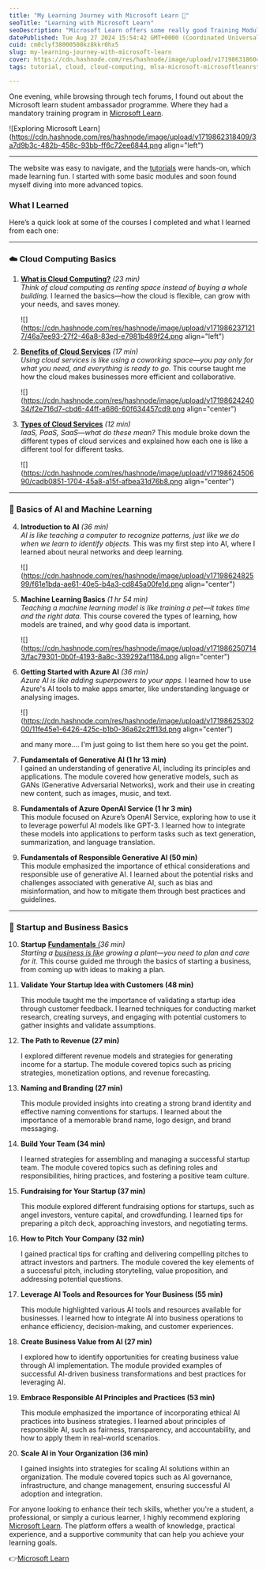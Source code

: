 ```yaml
---
title: "My Learning Journey with Microsoft Learn 🌟"
seoTitle: "Learning with Microsoft Learn"
seoDescription: "Microsoft Learn offers some really good Training Modules. Let's check out what they have to offer."
datePublished: Tue Aug 27 2024 15:54:42 GMT+0000 (Coordinated Universal Time)
cuid: cm0clyf38000508kz8kkr0hx5
slug: my-learning-journey-with-microsoft-learn
cover: https://cdn.hashnode.com/res/hashnode/image/upload/v1719863186040/f626028e-ac0d-444e-b5e5-e10d27d3e8e9.png
tags: tutorial, cloud, cloud-computing, mlsa-microsoft-microsoftleanrstudentambassadors, microsoftlearn

---
```


One evening, while browsing through tech forums, I found out about the Microsoft learn student ambassador programme. Where they had a mandatory training program in [Microsoft Learn](https://learn.microsoft.com/?wt.mc_id=studentamb_396397).

![Exploring Microsoft Learn](https://cdn.hashnode.com/res/hashnode/image/upload/v1719862318409/3a7d9b3c-482b-458c-93bb-ff6c72ee6844.png align="left")

---
The website was easy to navigate, and the [tutorials](https://learn.microsoft.com/?wt.mc_id=studentamb_396397) were hands-on, which made learning fun. I started with some basic modules and soon found myself diving into more advanced topics.

### What I Learned

Here’s a quick look at some of the courses I completed and what I learned from each one:

---

### ☁️ **Cloud Computing Basics**

1. [**What is Cloud Computing?**](https://learn.microsoft.com/training/modules/describe-cloud-compute/?wt.mc_id=studentamb_396397) *(23 min)*  
    *Think of* *cloud computing* *as renting space instead of buying a whole building.* I learned the basics—how the cloud is flexible, can grow with your needs, and saves money.
    
    ![](https://cdn.hashnode.com/res/hashnode/image/upload/v1719862371217/46a7ee93-27f2-46a8-83ed-e7981b489f24.png align="left")
    
2. [**Benefits of** **Cloud Services**](https://learn.microsoft.com/training/modules/describe-benefits-use-cloud-services/?wt.mc_id=studentamb_396397) *(17 min)*  
    *Using cloud services is like using a coworking space—you pay only for what you need, and everything is ready to go.* This course taught me how the cloud makes businesses more efficient and collaborative.
    
    ![](https://cdn.hashnode.com/res/hashnode/image/upload/v1719862424034/f2e716d7-cbd6-44ff-a686-60f634457cd9.png align="center")
    
3. [**Types of Cloud Services**](https://learn.microsoft.com/training/modules/describe-cloud-service-types/?wt.mc_id=studentamb_396397) *(12 min)*  
    *IaaS, PaaS, SaaS—what do these mean?* This module broke down the different types of cloud services and explained how each one is like a different tool for different tasks.
    
    ![](https://cdn.hashnode.com/res/hashnode/image/upload/v1719862450690/cadb0851-1704-45a8-a15f-afbea31d76b8.png align="center")
    

---

### 🤖 **Basics of AI and Machine Learning**

4. **Introduction to AI** *(36 min)*  
    *AI is like teaching a computer to recognize patterns, just like we do when we learn to identify objects.* This was my first step into AI, where I learned about neural networks and deep learning.
    
    ![](https://cdn.hashnode.com/res/hashnode/image/upload/v1719862482599/f61e1bda-ae61-40e5-b4a3-cd845a00fe1d.png align="center")
    
5. **Machine Learning Basics** *(1 hr 54 min)*  
    *Teaching a machine learning model is like training a pet—it takes time and the right data.* This course covered the types of learning, how models are trained, and why good data is important.
    
    ![](https://cdn.hashnode.com/res/hashnode/image/upload/v1719862507143/fac79301-0b0f-4193-8a8c-339292af1184.png align="center")
    
6. **Getting Started with Azure AI** *(36 min)*  
    *Azure AI is like adding superpowers to your apps.* I learned how to use Azure's AI tools to make apps smarter, like understanding language or analysing images.
    
    ![](https://cdn.hashnode.com/res/hashnode/image/upload/v1719862530200/11fe45e1-6426-425c-b1b0-36a62c2ff13d.png align="center")
    
    and many more.... I'm just going to list them here so you get the point.
    
7. **Fundamentals of Generative AI (1 hr 13 min)**  
    I gained an understanding of generative AI, including its principles and applications. The module covered how generative models, such as GANs (Generative Adversarial Networks), work and their use in creating new content, such as images, music, and text.
    
8. **Fundamentals of Azure OpenAI Service (1 hr 3 min)**  
    This module focused on Azure’s OpenAI Service, exploring how to use it to leverage powerful AI models like GPT-3. I learned how to integrate these models into applications to perform tasks such as text generation, summarization, and language translation.
    
9. **Fundamentals of Responsible Generative AI (50 min)**  
    This module emphasized the importance of ethical considerations and responsible use of generative AI. I learned about the potential risks and challenges associated with generative AI, such as bias and misinformation, and how to mitigate them through best practices and guidelines.
    

---

### 💼 **Startup and Business Basics**

10. **Startup** [**Fundamentals** *(*](https://docs.microsoft.com/?wt.mc_id=studentamb_396397)*36 min)*  
    *Starting a* [*business is lik*](https://docs.microsoft.com/?wt.mc_id=studentamb_396397)*e growing a plant—you need to plan and care for it.* This course guided me through the basics of starting a business, from coming up with ideas to making a plan.
    
11. **Validate Your Startup Idea with Customers (48 min)**
    
    This module taught me the importance of validating a startup idea through customer feedback. I learned techniques for conducting market research, creating surveys, and engaging with potential customers to gather insights and validate assumptions.
    
12. **The Path to Revenue (27 min)**
    
    I explored different revenue models and strategies for generating income for a startup. The module covered topics such as pricing strategies, monetization options, and revenue forecasting.
    
13. **Naming and Branding (27 min)**
    
    This module provided insights into creating a strong brand identity and effective naming conventions for startups. I learned about the importance of a memorable brand name, logo design, and brand messaging.
    
14. **Build Your Team (34 min)**
    
    I learned strategies for assembling and managing a successful startup team. The module covered topics such as defining roles and responsibilities, hiring practices, and fostering a positive team culture.
    
15. **Fundraising for Your Startup (37 min)**
    
    This module explored different fundraising options for startups, such as angel investors, venture capital, and crowdfunding. I learned tips for preparing a pitch deck, approaching investors, and negotiating terms.
    
16. **How to Pitch Your Company (32 min)**
    
    I gained practical tips for crafting and delivering compelling pitches to attract investors and partners. The module covered the key elements of a successful pitch, including storytelling, value proposition, and addressing potential questions.
    
17. **Leverage AI Tools and Resources for Your Business (55 min)**
    
    This module highlighted various AI tools and resources available for businesses. I learned how to integrate AI into business operations to enhance efficiency, decision-making, and customer experiences.
    
18. **Create Business Value from AI (27 min)**
    
    I explored how to identify opportunities for creating business value through AI implementation. The module provided examples of successful AI-driven business transformations and best practices for leveraging AI.
    
19. **Embrace Responsible AI Principles and Practices (53 min)**
    
    This module emphasized the importance of incorporating ethical AI practices into business strategies. I learned about principles of responsible AI, such as fairness, transparency, and accountability, and how to apply them in real-world scenarios.
    
20. **Scale AI in Your Organization (36 min)**
    
    I gained insights into strategies for scaling AI solutions within an organization. The module covered topics such as AI governance, infrastructure, and change management, ensuring successful AI adoption and integration.
    

For anyone looking to enhance their tech skills, whether you're a student, a professional, or simply a curious learner, I highly recommend exploring [Microsoft Learn](https://docs.microsoft.com/?wt.mc_id=studentamb_396397). The platform offers a wealth of knowledge, practical experience, and a supportive community that can help you achieve your learning goals.

👉[Microsoft Learn](https://docs.microsoft.com/?wt.mc_id=studentamb_396397)